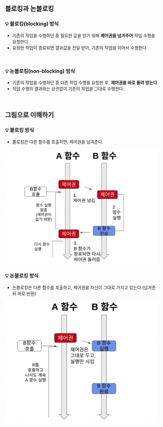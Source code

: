 ## 블로킹과 논블로킹
### 💡 블로킹(blocking) 방식
- 기존의 작업을 수행하던 중 필요한 값을 얻기 위해 **제어권을 넘겨주어** 작업 수행을 요청한다.
- 요청한 작업이 종료되면 결과값을 전달 받아, 기존의 작업을 이어서 수행한다.

<br/>

### 💡 논블로킹(non-blocking) 방식
- 기존의 작업을 수행하던 중 다른 작업 수행을 요청한 후, **제어권을 바로 돌려 받는다**.
- 작업 수행의 결과와는 상관없이 기존의 작업을 그대로 수행한다.

<br/>

## 그림으로 이해하기
### 💡 블로킹 방식
- 블로킹은 다른 함수를 호출하면, 제어권을 넘겨준다.

<img src="https://github.com/2dongyeop/TIL/blob/main/OS/image/blocking.png" width = 500/>

<br/>

### 💡 논블로킹 방식
- 논블로킹은 다른 함수를 호출하고, 제어권을 자신이 그대로 가지고 있는다.(넘겨준 뒤 바로 반환)

<img src="https://github.com/2dongyeop/TIL/blob/main/OS/image/non-blocking.png" width = 500/>
